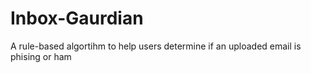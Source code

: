 # Inbox-Gaurdian
A rule-based algortihm to help users determine if an uploaded email is phising or ham
